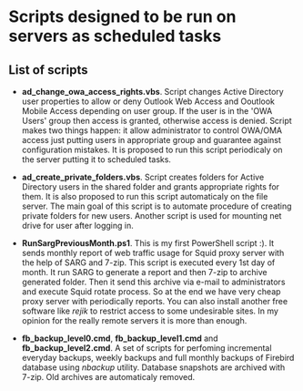 Scripts designed to be run on servers as scheduled tasks
==============

## List of scripts

* **ad_change_owa_access_rights.vbs**. Script changes Active Directory user properties to allow or deny Outlook Web Access and Ooutlook Mobile Access depending on user group. If the user is in the 'OWA Users' group then access is granted, otherwise access is denied. Script makes two things happen: it allow administrator to control OWA/OMA access just putting users in appropriate group and guarantee against configuration mistakes. It is proposed to run this script periodicaly on the server putting it to scheduled tasks.

* **ad_create_private_folders.vbs**. Script creates folders for Active Directory users in the shared folder and grants appropriate rights for them. It is also proposed to run this script automaticaly on the file server. The main goal of this script is to automate procedure of creating private folders for new users. Another script is used for mounting net drive for user after logging in. 

* **RunSargPreviousMonth.ps1**. This is my first PowerShell script :). It sends monthly report of web traffic usage for Squid proxy server with the help of SARG and 7-zip. This script is executed every 1st day of month. It run SARG to generate a report and then 7-zip to archive generated folder. Then it send this archive via e-mail to administrators and execute Squid rotate process. So at the end we have very cheap proxy server with periodically reports. You can also install another free software like *rejik* to restrict access to some undesirable sites. In my opinion for the really remote servers it is more than enough.

* **fb_backup_level0.cmd**, **fb_backup_level1.cmd** and **fb_backup_level2.cmd**. A set of scripts for perfoming incremental everyday backups, weekly backups and full monthly backups of Firebird database using *nbackup* utility. Database snapshots are archived with 7-zip. Old archives are automaticaly removed.
